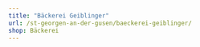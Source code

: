 ```yaml
---
title: "Bäckerei Geiblinger"
url: /st-georgen-an-der-gusen/baeckerei-geiblinger/
shop: Bäckerei
---
```

